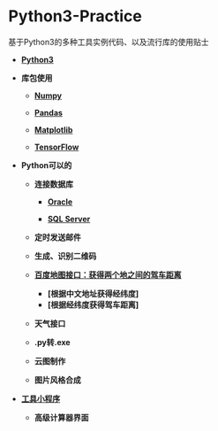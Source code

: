 # Python3-Practice
基于Python3的多种工具实例代码、以及流行库的使用贴士 

*  **[Python3](https://github.com/Anfany/Python3-Practice/tree/master/Python3)**

*  **库包使用**

    + **[Numpy](https://github.com/Anfany/Python3-Practice/tree/master/Numpy)**
    
    + **[Pandas](https://github.com/Anfany/Python3-Practice/tree/master/Pandas)**
    
    + **[Matplotlib](https://github.com/Anfany/Python3-Practice/tree/master/Matplotlib)**
    
    + **[TensorFlow](https://github.com/Anfany/Python3-Practice/tree/master/TensorFlow)**

*  **Python可以的**
  
    + **连接数据库**
       
       + **[Oracle](https://github.com/Anfany/Python3-Practice/blob/master/Oracle.py)**
       
       + **[SQL Server](https://github.com/Anfany/Python3-Practice/blob/master/Sqlserver.py)**
    
    + **定时发送邮件**
    
    + **生成、识别二维码**
    
    + **[百度地图接口：获得两个地之间的驾车距离](https://github.com/Anfany/Python3-Practice/blob/master/Map.py)**
    
        + **[根据中文地址获得经纬度]**
        + **[根据经纬度获得驾车距离]**
       
    + **天气接口**
  
    + **.py转.exe**
    
    + **云图制作**
    
    + **图片风格合成**
    
*  **[工具小程序](https://github.com/Anfany/Python3-Practice/tree/master/Practice%20Tool)** 
  
    + **高级计算器界面**
    
    
   

    

